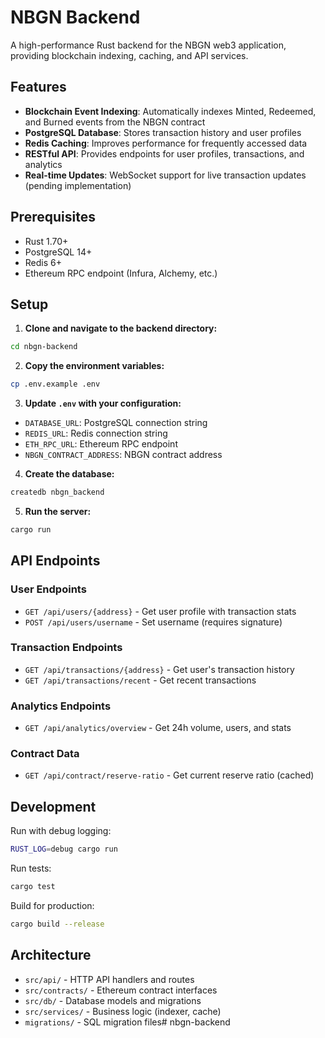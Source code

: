 # NBGN Backend

A high-performance Rust backend for the NBGN web3 application, providing blockchain indexing, caching, and API services.

## Features

- **Blockchain Event Indexing**: Automatically indexes Minted, Redeemed, and Burned events from the NBGN contract
- **PostgreSQL Database**: Stores transaction history and user profiles
- **Redis Caching**: Improves performance for frequently accessed data
- **RESTful API**: Provides endpoints for user profiles, transactions, and analytics
- **Real-time Updates**: WebSocket support for live transaction updates (pending implementation)

## Prerequisites

- Rust 1.70+
- PostgreSQL 14+
- Redis 6+
- Ethereum RPC endpoint (Infura, Alchemy, etc.)

## Setup

1. **Clone and navigate to the backend directory:**
```bash
cd nbgn-backend
```

2. **Copy the environment variables:**
```bash
cp .env.example .env
```

3. **Update `.env` with your configuration:**
- `DATABASE_URL`: PostgreSQL connection string
- `REDIS_URL`: Redis connection string
- `ETH_RPC_URL`: Ethereum RPC endpoint
- `NBGN_CONTRACT_ADDRESS`: NBGN contract address

4. **Create the database:**
```bash
createdb nbgn_backend
```

5. **Run the server:**
```bash
cargo run
```

## API Endpoints

### User Endpoints
- `GET /api/users/{address}` - Get user profile with transaction stats
- `POST /api/users/username` - Set username (requires signature)

### Transaction Endpoints
- `GET /api/transactions/{address}` - Get user's transaction history
- `GET /api/transactions/recent` - Get recent transactions

### Analytics Endpoints
- `GET /api/analytics/overview` - Get 24h volume, users, and stats

### Contract Data
- `GET /api/contract/reserve-ratio` - Get current reserve ratio (cached)

## Development

Run with debug logging:
```bash
RUST_LOG=debug cargo run
```

Run tests:
```bash
cargo test
```

Build for production:
```bash
cargo build --release
```

## Architecture

- `src/api/` - HTTP API handlers and routes
- `src/contracts/` - Ethereum contract interfaces
- `src/db/` - Database models and migrations
- `src/services/` - Business logic (indexer, cache)
- `migrations/` - SQL migration files# nbgn-backend
